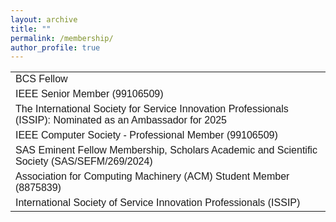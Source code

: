 ```yaml
---
layout: archive
title: ""
permalink: /membership/
author_profile: true
---
```



<head>
<style>
table {
  font-family: arial, sans-serif;
  border-collapse: collapse;
  width: 100%;
}

td, th {
  border: 1px solid #dddddd;
  text-align: left;
  padding: 8px;
}

tr:nth-child(even) {
  background-color: #dddddd;
}
</style>
</head>

<body>

<table>
  <tr>
    <td>BCS Fellow</td>
  </tr>
  <tr>
    <td>IEEE Senior Member (99106509)</td>
  </tr>
    <tr>
    <td>The International Society for Service Innovation Professionals (ISSIP): Nominated as an Ambassador for 2025</td>
  </tr>
  <tr>
    <td>IEEE Computer Society - Professional Member (99106509)</td>
  </tr>
  <tr>
    <td>SAS Eminent Fellow Membership, Scholars Academic and Scientific Society (SAS/SEFM/269/2024)</td>
  </tr>
  <tr>
    <td>Association for Computing Machinery (ACM) Student Member (8875839)</td>
  </tr>
  <tr>
    <td>International Society of Service Innovation Professionals (ISSIP)</td>
  </tr>
</table>


</body>